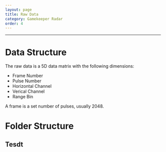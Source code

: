 ```yaml
---
layout: page
title: Raw Data
category: Gamekeeper Radar
order: 4
---
```

---

# Data Structure

The raw data is a 5D data matrix with the following dimensions:

- Frame Number
- Pulse Number
- Horizontal Channel
- Verical Channel
- Range Bin

A frame is a set number of pulses, usually 2048. 

# Folder Structure

## Tesdt